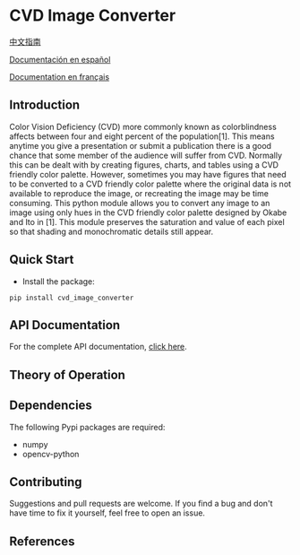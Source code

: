 # CVD Image Converter
[中文指南](https://github.com/m-yuhas/cvd_image_converter/blob/master/doc/读我档案.md)

[Documentación en español](https://github.com/m-yuhas/cvd_image_converter/blob/master/doc/LÉAME.md)

[Documentation en français](https://github.com/m-yuhas/cvd_image_converter/blob/master/doc/LISEZ-MOI.md)

## Introduction
Color Vision Deficiency (CVD) more commonly known as colorblindness affects
between four and eight percent of the population[1].  This means anytime you
give a presentation or submit a publication there is a good chance that some
member of the audience will suffer from CVD.  Normally this can be dealt with by
creating figures, charts, and tables using a CVD friendly color palette.
However, sometimes you may have figures that need to be converted to a CVD
friendly color palette where the original data is not available to reproduce the
image, or recreating the image may be time consuming.  This python module allows
you to convert any image to an image using only hues in the CVD friendly color
palette designed by Okabe and Ito in [1].  This module preserves the saturation
and value of each pixel so that shading and monochromatic details still appear.

## Quick Start
* Install the package:

```
pip install cvd_image_converter
```

## API Documentation
For the complete API documentation, [click here](https://github.com/m-yuhas/cvd_image_converter/blob/master/doc/api_documentation.md).

## Theory of Operation


## Dependencies
The following Pypi packages are required:
* numpy
* opencv-python

## Contributing
Suggestions and pull requests are welcome.  If you find a bug and don't have
time to fix it yourself, feel free to open an issue.

## References
